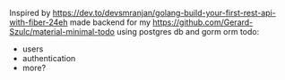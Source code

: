 Inspired by https://dev.to/devsmranjan/golang-build-your-first-rest-api-with-fiber-24eh
made backend for my https://github.com/Gerard-Szulc/material-minimal-todo 
using postgres db and gorm orm
todo:
- users 
- authentication
- more?
